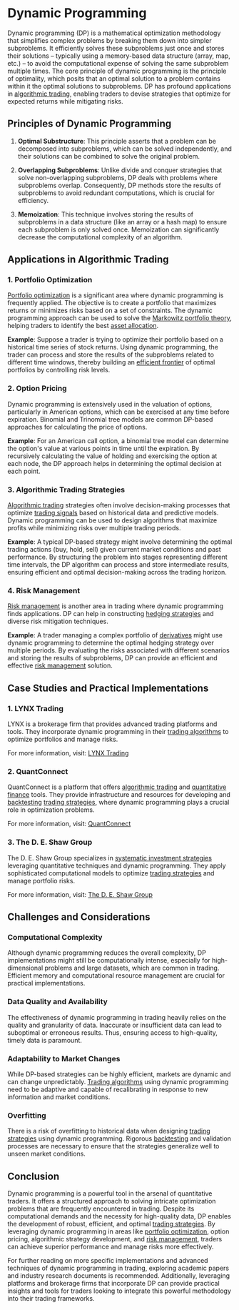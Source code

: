 # Dynamic Programming

Dynamic programming (DP) is a mathematical optimization methodology that simplifies complex problems by breaking them down into simpler subproblems. It efficiently solves these subproblems just once and stores their solutions – typically using a memory-based data structure (array, map, etc.) – to avoid the computational expense of solving the same subproblem multiple times. The core principle of dynamic programming is the principle of optimality, which posits that an optimal solution to a problem contains within it the optimal solutions to subproblems. DP has profound applications in [algorithmic trading](../a/algorithmic_trading.md), enabling traders to devise strategies that optimize for expected returns while mitigating risks.

## Principles of Dynamic Programming

1. **Optimal Substructure**: This principle asserts that a problem can be decomposed into subproblems, which can be solved independently, and their solutions can be combined to solve the original problem.
  
2. **Overlapping Subproblems**: Unlike divide and conquer strategies that solve non-overlapping subproblems, DP deals with problems where subproblems overlap. Consequently, DP methods store the results of subproblems to avoid redundant computations, which is crucial for efficiency.

3. **Memoization**: This technique involves storing the results of subproblems in a data structure (like an array or a hash map) to ensure each subproblem is only solved once. Memoization can significantly decrease the computational complexity of an algorithm.

## Applications in Algorithmic Trading

### 1. Portfolio Optimization

[Portfolio optimization](../p/portfolio_optimization.md) is a significant area where dynamic programming is frequently applied. The objective is to create a portfolio that maximizes returns or minimizes risks based on a set of constraints. The dynamic programming approach can be used to solve the [Markowitz portfolio theory](../m/markowitz_portfolio_theory.md), helping traders to identify the best [asset allocation](../a/asset_allocation.md).

**Example**:
Suppose a trader is trying to optimize their portfolio based on a historical time series of stock returns. Using dynamic programming, the trader can process and store the results of the subproblems related to different time windows, thereby building an [efficient frontier](../e/efficient_frontier.md) of optimal portfolios by controlling risk levels.

### 2. Option Pricing

Dynamic programming is extensively used in the valuation of options, particularly in American options, which can be exercised at any time before expiration. Binomial and Trinomial tree models are common DP-based approaches for calculating the price of options.

**Example**:
For an American call option, a binomial tree model can determine the option's value at various points in time until the expiration. By recursively calculating the value of holding and exercising the option at each node, the DP approach helps in determining the optimal decision at each point.

### 3. Algorithmic Trading Strategies

[Algorithmic trading](../a/algorithmic_trading.md) strategies often involve decision-making processes that optimize [trading signals](../t/trading_signals.md) based on historical data and predictive models. Dynamic programming can be used to design algorithms that maximize profits while minimizing risks over multiple trading periods.

**Example**:
A typical DP-based strategy might involve determining the optimal trading actions (buy, hold, sell) given current market conditions and past performance. By structuring the problem into stages representing different time intervals, the DP algorithm can process and store intermediate results, ensuring efficient and optimal decision-making across the trading horizon.

### 4. Risk Management

[Risk management](../r/risk_management.md) is another area in trading where dynamic programming finds applications. DP can help in constructing [hedging strategies](../h/hedging_strategies.md) and diverse risk mitigation techniques.

**Example**:
A trader managing a complex portfolio of [derivatives](../d/derivatives.md) might use dynamic programming to determine the optimal hedging strategy over multiple periods. By evaluating the risks associated with different scenarios and storing the results of subproblems, DP can provide an efficient and effective [risk management](../r/risk_management.md) solution.

## Case Studies and Practical Implementations

### 1. LYNX Trading

LYNX is a brokerage firm that provides advanced trading platforms and tools. They incorporate dynamic programming in their [trading algorithms](../t/trading_algorithms.md) to optimize portfolios and manage risks.

For more information, visit: [LYNX Trading](https://www.lynxtrading.com/)

### 2. QuantConnect

QuantConnect is a platform that offers [algorithmic trading](../a/algorithmic_trading.md) and [quantitative finance](../q/quantitative_finance.md) tools. They provide infrastructure and resources for developing and [backtesting](../b/backtesting.md) [trading strategies](../t/trading_strategies.md), where dynamic programming plays a crucial role in optimization problems.

For more information, visit: [QuantConnect](https://www.quantconnect.com/)

### 3. The D. E. Shaw Group

The D. E. Shaw Group specializes in [systematic investment strategies](../s/systematic_investment_strategies.md) leveraging quantitative techniques and dynamic programming. They apply sophisticated computational models to optimize [trading strategies](../t/trading_strategies.md) and manage portfolio risks.

For more information, visit: [The D. E. Shaw Group](https://www.deshaw.com/)

## Challenges and Considerations

### Computational Complexity

Although dynamic programming reduces the overall complexity, DP implementations might still be computationally intense, especially for high-dimensional problems and large datasets, which are common in trading. Efficient memory and computational resource management are crucial for practical implementations.

### Data Quality and Availability

The effectiveness of dynamic programming in trading heavily relies on the quality and granularity of data. Inaccurate or insufficient data can lead to suboptimal or erroneous results. Thus, ensuring access to high-quality, timely data is paramount.

### Adaptability to Market Changes

While DP-based strategies can be highly efficient, markets are dynamic and can change unpredictably. [Trading algorithms](../t/trading_algorithms.md) using dynamic programming need to be adaptive and capable of recalibrating in response to new information and market conditions.

### Overfitting

There is a risk of overfitting to historical data when designing [trading strategies](../t/trading_strategies.md) using dynamic programming. Rigorous [backtesting](../b/backtesting.md) and validation processes are necessary to ensure that the strategies generalize well to unseen market conditions.

## Conclusion

Dynamic programming is a powerful tool in the arsenal of quantitative traders. It offers a structured approach to solving intricate optimization problems that are frequently encountered in trading. Despite its computational demands and the necessity for high-quality data, DP enables the development of robust, efficient, and optimal [trading strategies](../t/trading_strategies.md). By leveraging dynamic programming in areas like [portfolio optimization](../p/portfolio_optimization.md), option pricing, algorithmic strategy development, and [risk management](../r/risk_management.md), traders can achieve superior performance and manage risks more effectively.

For further reading on more specific implementations and advanced techniques of dynamic programming in trading, exploring academic papers and industry research documents is recommended. Additionally, leveraging platforms and brokerage firms that incorporate DP can provide practical insights and tools for traders looking to integrate this powerful methodology into their trading frameworks.
